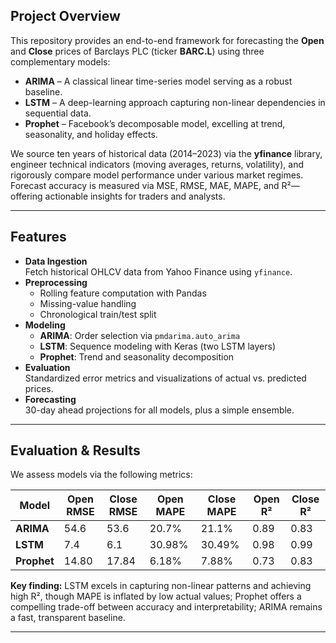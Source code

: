 ## Project Overview
This repository provides an end-to-end framework for forecasting the **Open** and **Close** prices of Barclays PLC (ticker **BARC.L**) using three complementary models:

- **ARIMA** – A classical linear time-series model serving as a robust baseline.  
- **LSTM** – A deep-learning approach capturing non-linear dependencies in sequential data.  
- **Prophet** – Facebook’s decomposable model, excelling at trend, seasonality, and holiday effects.

We source ten years of historical data (2014–2023) via the **yfinance** library, engineer technical indicators (moving averages, returns, volatility), and rigorously compare model performance under various market regimes. Forecast accuracy is measured via MSE, RMSE, MAE, MAPE, and R²—offering actionable insights for traders and analysts.

---

## Features
- **Data Ingestion**  
  Fetch historical OHLCV data from Yahoo Finance using `yfinance`.  
- **Preprocessing**  
  - Rolling feature computation with Pandas  
  - Missing-value handling  
  - Chronological train/test split  
- **Modeling**  
  - **ARIMA**: Order selection via `pmdarima.auto_arima`  
  - **LSTM**: Sequence modeling with Keras (two LSTM layers)  
  - **Prophet**: Trend and seasonality decomposition  
- **Evaluation**  
  Standardized error metrics and visualizations of actual vs. predicted prices.  
- **Forecasting**  
  30-day ahead projections for all models, plus a simple ensemble.

---


## Evaluation & Results

We assess models via the following metrics:

| **Model**  | **Open RMSE** | **Close RMSE** | **Open MAPE** | **Close MAPE** | **Open R²** | **Close R²** |
|------------|---------------|----------------|---------------|----------------|-------------|--------------|
| **ARIMA**  | 54.6          | 53.6           | 20.7%         | 21.1%          | 0.89        | 0.83         |
| **LSTM**   | 7.4           | 6.1            | 30.98%        | 30.49%         | 0.98        | 0.99         |
| **Prophet**| 14.80         | 17.84          | 6.18%         | 7.88%          | 0.73        | 0.83         |



**Key finding:**
LSTM excels in capturing non-linear patterns and achieving high R², though MAPE is inflated by low actual values; Prophet offers a compelling trade-off between accuracy and interpretability; ARIMA remains a fast, transparent baseline.

---

